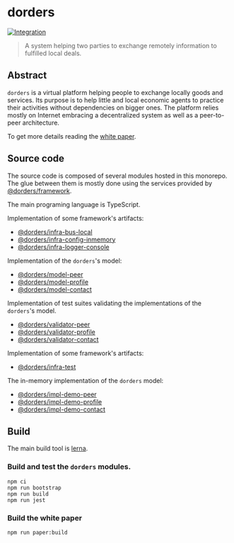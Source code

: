 # dorders

[![Integration](https://github.com/tmorin/dorders/workflows/Integration/badge.svg?branch=master)](https://github.com/tmorin/dorders/actions?query=workflow%3AIntegration+branch%3Amaster)

> A system helping two parties to exchange remotely information to fulfilled local deals.

## Abstract

`dorders` is a virtual platform helping people to exchange locally goods and services.
Its purpose is to help little and local economic agents to practice their activities without dependencies on bigger ones.
The platform relies mostly on Internet embracing a decentralized system as well as a peer-to-peer architecture.

To get more details reading the [white paper](paper/README.adoc).

## Source code

The source code is composed of several modules hosted in this monorepo.
The glue between them is mostly done using the services provided by [@dorders/framework](packages/framework).

The main programing language is TypeScript.

Implementation of some framework's artifacts:

- [@dorders/infra-bus-local](packages/infra-bus-local)
- [@dorders/infra-config-inmemory](packages/infra-config-inmemory)
- [@dorders/infra-logger-console](packages/infra-logger-console)

Implementation of the `dorders`'s model:

- [@dorders/model-peer](packages/model-peer)
- [@dorders/model-profile](packages/model-profile)
- [@dorders/model-contact](packages/model-contact)

Implementation of test suites validating the implementations of the `dorders`'s model.  

- [@dorders/validator-peer](packages/validator-peer)
- [@dorders/validator-profile](packages/validator-profile)
- [@dorders/validator-contact](packages/validator-contact)

Implementation of some framework's artifacts:

- [@dorders/infra-test](packages/infra-test)

The in-memory implementation of the `dorders` model:

- [@dorders/impl-demo-peer](packages/impl-demo-peer)
- [@dorders/impl-demo-profile](packages/impl-demo-profile)
- [@dorders/impl-demo-contact](packages/impl-demo-contact)

## Build

The main build tool is [lerna](https://lerna.js.org).

### Build and test the `dorders` modules.

```shell script
npm ci
npm run bootstrap
npm run build
npm run jest
```

### Build the white paper

```shell script
npm run paper:build
```
